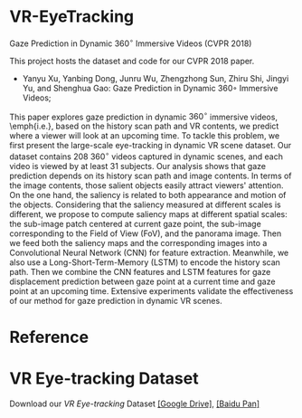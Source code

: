 # VR-EyeTracking
Gaze Prediction in Dynamic $360^\circ$ Immersive Videos (CVPR 2018)

This project hosts the dataset and code for our CVPR 2018 paper.

 - Yanyu Xu, Yanbing Dong, Junru Wu, Zhengzhong Sun, Zhiru Shi, Jingyi Yu, and Shenghua Gao: Gaze Prediction in Dynamic 360◦ Immersive Videos;

This paper explores gaze prediction in dynamic $360^\circ$ immersive videos, \emph{i.e.}, based on the history scan path and VR contents, we predict where a viewer will look at an upcoming time. To tackle this problem, we first present the large-scale eye-tracking in dynamic VR scene dataset. Our dataset contains 208 $360^\circ$ videos captured in dynamic scenes, and each video is viewed by at least 31 subjects. Our analysis shows that gaze prediction depends on its history scan path and image contents. In terms of the image contents, those salient objects easily attract viewers' attention. On the one hand, the saliency is related to both appearance and motion of the objects. Considering that the saliency measured at different scales is different, we propose to compute saliency maps at different spatial scales: the sub-image patch centered at current gaze point, the sub-image corresponding to the Field of View (FoV), and the panorama image. Then we feed both the saliency maps and the corresponding images into a Convolutional Neural Network (CNN) for feature extraction. Meanwhile, we also use a Long-Short-Term-Memory (LSTM) to encode the history scan path. Then we combine the CNN features and LSTM features for gaze displacement prediction between gaze point at a current time and gaze point at an upcoming time. Extensive experiments validate the effectiveness of our method for gaze prediction in dynamic VR scenes.

# Reference

# VR Eye-tracking Dataset
Download our *VR Eye-tracking* Dataset [[Google Drive]](https://drive.google.com/open?id=0B29_sOsoKIkVa3VfRWN3MEc2MUU), [[Baidu Pan]](http://pan.baidu.com/s/1bpcYwUV) 
